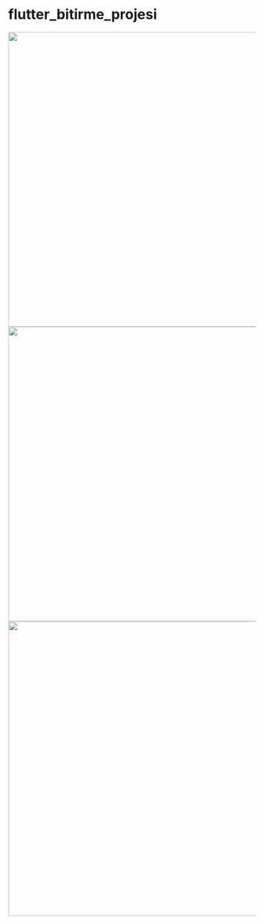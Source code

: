 # flutter_bitirme_projesi


<img src="https://user-images.githubusercontent.com/79982521/221418754-0d7703a1-54a2-42ae-a9ea-1ba1e59cb601.jpeg" height="600">
<img src="https://user-images.githubusercontent.com/79982521/221418763-3bda0ed5-9816-424a-b04d-f1de618a67e7.jpeg" height="600">
<img src="https://user-images.githubusercontent.com/79982521/221418770-1c20bf0c-9a47-4e2e-a8db-ec29626ec1a5.jpeg" height="600">


